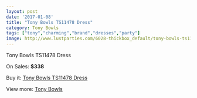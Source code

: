 ```yaml
---
layout: post
date: '2017-01-08'
title: "Tony Bowls TS11478 Dress"
category: Tony Bowls
tags: ["tony","charming","brand","dresses","party"]
image: http://www.lustparties.com/6028-thickbox_default/tony-bowls-ts11478-dress.jpg
---
```

Tony Bowls TS11478 Dress

On Sales: **$338**
<a href="https://www.lustparties.com/en/tony-bowls/2053-tony-bowls-ts11478-dress.html"><amp-img layout="responsive" width="600" height="600" src="//www.lustparties.com/6028-thickbox_default/tony-bowls-ts11478-dress.jpg" alt="Tony Bowls TS11478 Dress 0" /></a>
<a href="https://www.lustparties.com/en/tony-bowls/2053-tony-bowls-ts11478-dress.html"><amp-img layout="responsive" width="600" height="600" src="//www.lustparties.com/6029-thickbox_default/tony-bowls-ts11478-dress.jpg" alt="Tony Bowls TS11478 Dress 1" /></a>
<a href="https://www.lustparties.com/en/tony-bowls/2053-tony-bowls-ts11478-dress.html"><amp-img layout="responsive" width="600" height="600" src="//www.lustparties.com/6030-thickbox_default/tony-bowls-ts11478-dress.jpg" alt="Tony Bowls TS11478 Dress 2" /></a>

Buy it: [Tony Bowls TS11478 Dress](https://www.lustparties.com/en/tony-bowls/2053-tony-bowls-ts11478-dress.html "Tony Bowls TS11478 Dress")

View more: [Tony Bowls](https://www.lustparties.com/en/5-tony-bowls "Tony Bowls")